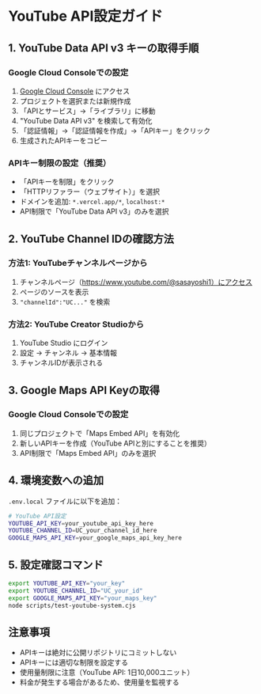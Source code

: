 # YouTube API設定ガイド

## 1. YouTube Data API v3 キーの取得手順

### Google Cloud Consoleでの設定
1. [Google Cloud Console](https://console.cloud.google.com/) にアクセス
2. プロジェクトを選択または新規作成
3. 「APIとサービス」→「ライブラリ」に移動
4. "YouTube Data API v3" を検索して有効化
5. 「認証情報」→「認証情報を作成」→「APIキー」をクリック
6. 生成されたAPIキーをコピー

### APIキー制限の設定（推奨）
- 「APIキーを制限」をクリック
- 「HTTPリファラー（ウェブサイト）」を選択
- ドメインを追加: `*.vercel.app/*`, `localhost:*`
- API制限で「YouTube Data API v3」のみを選択

## 2. YouTube Channel IDの確認方法

### 方法1: YouTubeチャンネルページから
1. チャンネルページ（https://www.youtube.com/@sasayoshi1）にアクセス
2. ページのソースを表示
3. `"channelId":"UC..."` を検索

### 方法2: YouTube Creator Studioから
1. YouTube Studio にログイン
2. 設定 → チャンネル → 基本情報
3. チャンネルIDが表示される

## 3. Google Maps API Keyの取得

### Google Cloud Consoleでの設定
1. 同じプロジェクトで「Maps Embed API」を有効化
2. 新しいAPIキーを作成（YouTube APIと別にすることを推奨）
3. API制限で「Maps Embed API」のみを選択

## 4. 環境変数への追加

`.env.local` ファイルに以下を追加：

```bash
# YouTube API設定
YOUTUBE_API_KEY=your_youtube_api_key_here
YOUTUBE_CHANNEL_ID=UC_your_channel_id_here
GOOGLE_MAPS_API_KEY=your_google_maps_api_key_here
```

## 5. 設定確認コマンド

```bash
export YOUTUBE_API_KEY="your_key"
export YOUTUBE_CHANNEL_ID="UC_your_id"  
export GOOGLE_MAPS_API_KEY="your_maps_key"
node scripts/test-youtube-system.cjs
```

## 注意事項

- APIキーは絶対に公開リポジトリにコミットしない
- APIキーには適切な制限を設定する
- 使用量制限に注意（YouTube API: 1日10,000ユニット）
- 料金が発生する場合があるため、使用量を監視する